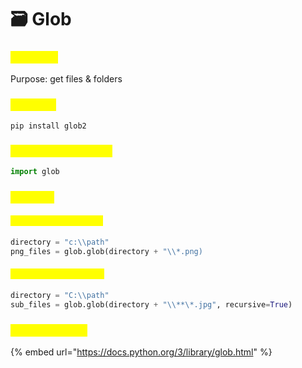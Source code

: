 # 🗃️ Glob

### <mark style="color:yellow;">Overview</mark>

Purpose: get files & folders

### <mark style="color:yellow;">Installing</mark>

```
pip install glob2
```

### <mark style="color:yellow;">Importing the library</mark>

```python
import glob
```

### <mark style="color:yellow;">Features</mark>

#### <mark style="color:yellow;">Get files by extension</mark>

```python
directory = "c:\\path"
png_files = glob.glob(directory + "\\*.png)
```

#### <mark style="color:yellow;">Get files in subfolders</mark>

```python
directory = "C:\\path"
sub_files = glob.glob(directory + "\\**\*.jpg", recursive=True)
```

### <mark style="color:yellow;">Documentation</mark>

{% embed url="https://docs.python.org/3/library/glob.html" %}
